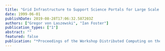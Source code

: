 ```yaml
---
title: "Grid Infrastructure to Support Science Portals for Large Scale Instruments"
date: 1999-06-01
publishDate: 2019-08-28T17:06:32.587203Z
authors: ["Gregor von Laszewski", "Ian Foster"]
publication_types: ["1"]
abstract: ""
featured: false
publication: "*Proceedings of the Workshop Distributed Computing on the Web (DCW)*"
---
```


